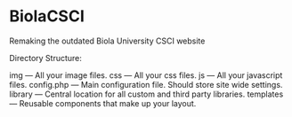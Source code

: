 # BiolaCSCI
Remaking the outdated Biola University CSCI website



Directory Structure:

img — All your image files.
css — All your css files.
js — All your javascript files.
config.php — Main configuration file. Should store site wide settings.
library — Central location for all custom and third party libraries.
templates — Reusable components that make up your layout.
